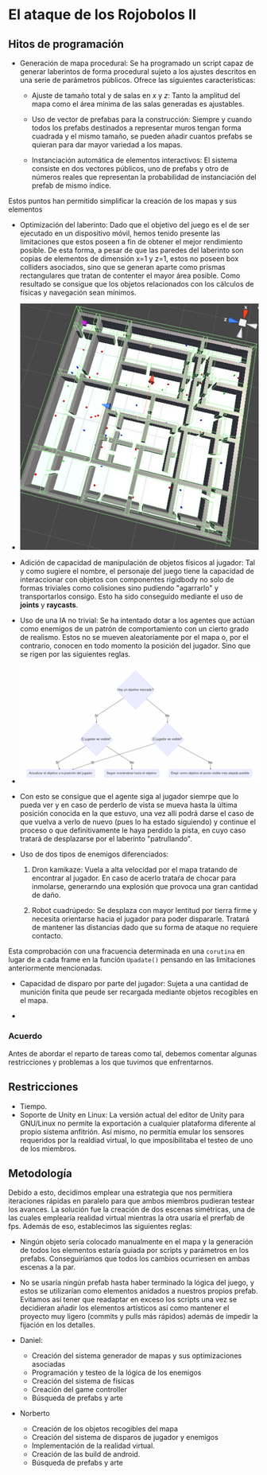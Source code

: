 # El ataque de los Rojobolos II 


## Hitos de programación
- Generación de mapa procedural: Se ha programado un script capaz de generar
laberintos de forma procedural sujeto a los ajustes descritos en una serie 
de parámetros públicos. Ofrece las siguientes características:

	- Ajuste de tamaño total y de salas en *x* y *z*: Tanto la amplitud del mapa
	como el área mínima de las salas generadas es ajustables.

	- Uso de vector de prefabas para la construcción:  Siempre y cuando 
	todos los prefabs destinados a representar muros tengan forma 
	cuadrada y el mismo tamaño, se pueden añadir cuantos prefabs se 
	quieran para dar mayor variedad a los mapas.

	- Instanciación automática de elementos interactivos: El sistema 
	consiste en dos vectores públicos, uno de prefabs y otro de números
	reales que representan la probabilidad de instanciación del prefab 
	de mismo índice.

Estos puntos han permitido simplificar la creación de los mapas y sus elementos

- Optimización del laberinto: Dado que el objetivo del juego es el de 
ser ejecutado en un dispositivo móvil, hemos tenido presente las limitaciones
que estos poseen a fin de obtener el mejor rendimiento posible. De esta forma,
a pesar de que las paredes del laberinto son copias de elementos de dimensión
x=1 y z=1, estos no poseen box colliders asociados, sino que se generan aparte
como prismas rectangulares que tratan de contenter el mayor área posible.
Como resultado se consigue que los objetos relacionados con los cálculos de físicas
y navegación sean mínimos.

 - ![](pics/1.jpg)

- Adición de capacidad de manipulación de objetos físicos al jugador: Tal 
y como sugiere el nombre, el personaje del juego tiene la capacidad de
interaccionar con objetos con componentes rigidbody no solo de formas 
triviales como colisiones sino pudiendo "agarrarlo" y transportarlos 
consigo. Esto ha sido conseguido mediante el uso de **joints** y **raycasts**.

- Uso de una IA no trivial: Se ha intentado dotar a los agentes 
que actúan como enemigos de un patrón de comportamiento con un cierto 
grado de realismo. Estos no se mueven aleatoriamente por el mapa o, 
por el contrario, conocen en todo momento la posición del jugador. Sino 
que se rigen por las siguientes reglas.

 - ![](pics/2.png)

- Con esto se consigue que el agente siga al jugador siemrpe que lo pueda ver y 
en caso de perderlo de vista se mueva hasta la última posición conocida en la 
que estuvo, una vez allí podrá darse el caso de que vuelva a verlo de nuevo
(pues lo ha estado siguiendo) y continue el proceso o que definitivamente le 
haya perdido la pista, en cuyo caso tratará de desplazarse por el laberinto 
"patrullando". 

- Uso de dos tipos de enemigos diferenciados:

	1. Dron kamikaze: Vuela a alta velocidad por el mapa tratando de encontrar
	al jugador. En caso de acerlo trataŕa de chocar para inmolarse, generarndo
	una explosión que provoca una gran cantidad de daño.

	2. Robot cuadrúpedo: Se desplaza con mayor lentitud por tierra firme y necesita 
	orientarse hacia el jugador para poder dispararle. Tratará de mantener 
	las distancias dado que su forma de ataque no requiere contacto.

Esta comprobación con una fracuencia determinada en una `corutina` en lugar
de a cada frame en la función `Upadate()` pensando en las limitaciones 
anteriormente mencionadas. 

- Capacidad de disparo por parte del jugador: Sujeta a una cantidad de munición
finita que peude ser recargada mediante objetos recogibles en el mapa.

- 

### Acuerdo
Antes de abordar el reparto de tareas como tal, debemos comentar algunas 
restricciones y problemas a los que tuvimos que enfrentarnos.

## Restricciones
- Tiempo.
- Soporte de Unity en Linux: La versión actual del editor de Unity para GNU/Linux
no permite la exportación a cualquier plataforma diferente al propio sistema
anfitrión. Así mismo, no permitía emular los sensores requeridos por la 
realdiad virtual, lo que imposibilitaba el testeo de uno de los miembros.

## Metodología
Debido a esto, decidimos emplear una estrategia que nos permitiera iteraciones 
rápidas en paralelo para que ambos miembros pudieran testear los avances.
La solución fue la creación de dos escenas simétricas, una de las cuales
emplearía realidad virtual mientras la otra usaría el prerfab de fps. Además 
de eso, establecimos las siguientes reglas:

- Ningún objeto sería colocado manualmente en el mapa y la generación de 
todos los elementos estaría guiada por scripts y parámetros en los prefabs.
Conseguiríamos que todos los cambios ocurriesen en ambas escenas a la par.

- No se usaría ningún prefab hasta haber terminado la lógica del juego, y
estos se utilizarían como elementos anidados a nuestros propios prefab.
Evitamos así tener que readaptar en exceso los scripts una vez se decidieran
añadir los elementos artísticos así como mantener el proyecto muy ligero
(commits y pulls más rápidos) además de impedir la fijación en los detalles. 

- Daniel:
	- Creación del sistema generador de mapas y sus optimizaciones asociadas
	- Programación y testeo de la lógica de los enemigos 
	- Creación del sistema de físicas
	- Creación del game controller
	- Búsqueda de prefabs y arte
- Norberto
	- Creación de los objetos recogibles del mapa 
	- Creación del sistema de disparos de jugador y enemigos
	- Implementación de la realidad virtual.
	- Creación de las build de android.
	- Búsqueda de prefabs y arte

